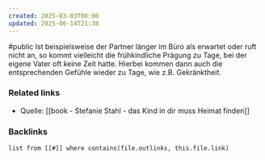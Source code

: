 ```yaml
---
created: 2025-03-03T08:00
updated: 2025-06-14T21:38
---
```

#public
Ist beispielsweise der Partner länger im Büro als erwartet oder ruft nicht an, so kommt vielleicht die frühkindliche Prägung zu Tage, bei der eigene Vater oft keine Zeit hatte. Hierbei kommen dann auch die entsprechenden Gefühle wieder zu Tage, wie z.B. Gekränktheit.

### Related links
- Quelle: [[book - Stefanie Stahl - das Kind in dir muss Heimat finden]]

### Backlinks
```dataview 
list from [[#]] where contains(file.outlinks, this.file.link)
```

